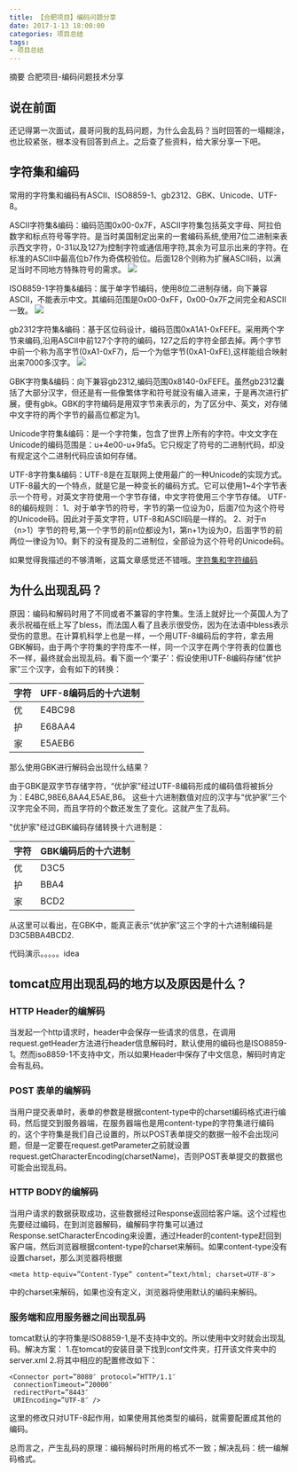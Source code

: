 ```yaml
---
title: 【合肥项目】编码问题分享
date: 2017-1-13 18:00:00
categories: 项目总结
tags:
- 项目总结
---
```


摘要
合肥项目-编码问题技术分享
<!-- more -->

## 说在前面

还记得第一次面试，晨哥问我的乱码问题，为什么会乱码？当时回答的一塌糊涂，也比较紧张，根本没有回答到点上。之后查了些资料，给大家分享一下吧。

## 字符集和编码

常用的字符集和编码有ASCII、ISO8859-1、gb2312、GBK、Unicode、UTF-8。

ASCII字符集&编码：编码范围0x00-0x7F，ASCII字符集包括英文字母、阿拉伯数字和标点符号等字符。是当时美国制定出来的一套编码系统,使用7位二进制来表示西文字符，0-31以及127为控制字符或通信用字符,其余为可显示出来的字符。在标准的ASCII中最高位b7作为奇偶校验位。后面128个则称为扩展ASCII码，以满足当时不同地方特殊符号的需求。
![](/Users/ljm/Downloads/87.png)

ISO8859-1字符集&编码：属于单字节编码，使用8位二进制存储，向下兼容ASCII，不能表示中文。其编码范围是0x00-0xFF，0x00-0x7F之间完全和ASCII一致。
![](/Users/ljm/Downloads/88.png)

gb2312字符集&编码：基于区位码设计，编码范围0xA1A1-0xFEFE。采用两个字节来编码,沿用ASCII中前127个字符的编码，127之后的字符全部去掉。两个字节中前一个称为高字节(0xA1-0xF7)，后一个为低字节(0xA1-0xFE),这样能组合映射出来7000多汉字。
![](/Users/ljm/Downloads/89.png)

GBK字符集&编码：向下兼容gb2312,编码范围0x8140-0xFEFE。虽然gb2312囊括了大部分汉字，但还是有一些像繁体字和符号就没有编入进来，于是再次进行扩展，便有gbk。GBK的字符编码是用双字节来表示的，为了区分中、英文，对存储中文字符的两个字节的最高位都定为1。

Unicode字符集&编码：是一个字符集，包含了世界上所有的字符。中文文字在Unicode的编码范围是：u+4e00-u+9fa5。它只规定了符号的二进制代码，却没有规定这个二进制代码应该如何存储。

UTF-8字符集&编码：UTF-8是在互联网上使用最广的一种Unicode的实现方式。UTF-8最大的一个特点，就是它是一种变长的编码方式。它可以使用1~4个字节表示一个符号，对英文字符使用一个字节存储，中文字符使用三个字节存储。
UTF-8的编码规则：
1、对于单字节的符号，字节的第一位设为0，后面7位为这个符号的Unicode码。因此对于英文字符，UTF-8和ASCII码是一样的。
2、对于n（n>1）字节的符号,第一个字节的前n位都设为1，第n+1为设为0，后面字节的前两位一律设为10。剩下的没有提及的二进制位，全部设为这个符号的Unicode码。

如果觉得我描述的不够清晰，这篇文章感觉还不错哦。[字符集和字符编码](http://wiki.jikexueyuan.com/project/visual-studio/15.html)

## 为什么出现乱码？

原因：编码和解码时用了不同或者不兼容的字符集。生活上就好比一个英国人为了表示祝福在纸上写了bless，而法国人看了且表示很受伤，因为在法语中bless表示受伤的意思。在计算机科学上也是一样，一个用UTF-8编码后的字符，拿去用GBK解码，由于两个字符集的字符库不一样，同一个汉字在两个字符表的位置也不一样，最终就会出现乱码。看下面一个‘栗子’：假设使用UTF-8编码存储“优护家”三个汉字，会有如下的转换：

字符 | UFF-8编码后的十六进制
------- | -------
优 | E4BC98
护	| E68AA4
家 | E5AEB6

那么使用GBK进行解码会出现什么结果？

由于GBK是双字节存储字符，“优护家”经过UTF-8编码形成的编码值将被拆分为：E4BC,98E6,8AA4,E5AE,B6。
这些十六进制数值对应的汉字与“优护家”三个汉字完全不同，而且字符的个数还发生了变化。这就产生了乱码。

"优护家"经过GBK编码存储转换十六进制是：

字符 | GBK编码后的十六进制
------- | -------
优 | D3C5  
护 | BBA4
家 | BCD2
从这里可以看出，在GBK中，能真正表示“优护家”这三个字的十六进制编码是D3C5BBA4BCD2.

代码演示。。。。。idea

## tomcat应用出现乱码的地方以及原因是什么？

### HTTP Header的编解码

当发起一个http请求时，header中会保存一些请求的信息，在调用request.getHeader方法进行header信息解码时，默认使用的编码也是ISO8859-1。然而iso8859-1不支持中文，所以如果Header中保存了中文信息，解码时肯定会有乱码。

### POST 表单的编解码

当用户提交表单时，表单的参数是根据content-type中的charset编码格式进行编码，然后提交到服务器端，在服务器端也是用content-type的字符集进行编码的，这个字符集是我们自己设置的，所以POST表单提交的数据一般不会出现问题，但是一定要在request.getParameter之前就设置request.getCharacterEncoding(charsetName)，否则POST表单提交的数据也可能会出现乱码。

### HTTP BODY的编解码

当用户请求的数据获取成功，这些数据经过Response返回给客户端。这个过程也先要经过编码，在到浏览器解码，编解码字符集可以通过Response.setCharacterEncoding来设置，通过Header的content-type赶回到客户端，然后浏览器根据content-type的charset来解码。如果content-type没有设置charset，那么浏览器将根据
```
<meta http-equiv=”Content-Type” content=”text/html; charset=UTF-8″>
```
中的charset来解码，如果也没有定义，浏览器将使用默认的编码来解码。

### 服务端和应用服务器之间出现乱码

tomcat默认的字符集是ISO8859-1,是不支持中文的。所以使用中文时就会出现乱码。解决方案：
1.在tomcat的安装目录下找到conf文件夹，打开该文件夹中的server.xml
2.将其中相应的配置修改如下：
``` 
<Connector port=”8080″ protocol=”HTTP/1.1″
 connectionTimeout=”20000″
 redirectPort=”8443″
 URIEncoding=”UTF-8″ />
```
这里的修改只对UTF-8起作用，如果使用其他类型的编码，就需要配置成其他的编码。

总而言之，产生乱码的原理：编码解码时所用的格式不一致；解决乱码：统一编解码格式。

